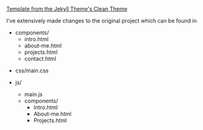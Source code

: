 [Template from the Jekyll Theme's Clean Theme](http://jekyllthemes.org/themes/clean/)

I've extensively made changes to the original project which can be found in

- components/
  - intro.html
  - about-me.html
  - projects.html
  - contact.html

* css/main.css

* js/
  - main.js
  - components/
    - Intro.html
    - About-me.html
    - Projects.html